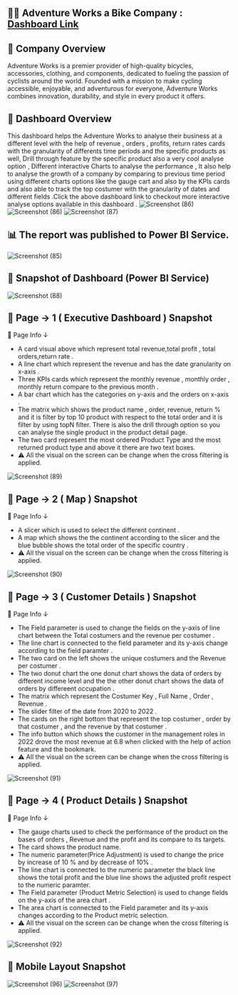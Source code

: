 ## 🚴‍♂️ Adventure Works a Bike Company  : [Dashboard Link](https://app.powerbi.com/links/tPx_cQ7V9d?ctid=edc5c3bf-4ab5-4697-84fa-41b44eb08b5e&pbi_source=linkShare)

## 📝 Company Overview

Adventure Works is a premier provider of high-quality bicycles, accessories, clothing, and components, dedicated to fueling the passion of cyclists around the world. Founded with a mission to make cycling accessible, enjoyable, and adventurous for everyone, Adventure Works combines innovation, durability, and style in every product it offers.


## 📝 Dashboard Overview  

This dashboard helps the Adventure Works to  analyse their business at a different level with the help of revenue , orders , profits, return rates cards with the granularity of  differents time periods and the specific products as well, Drill through feature  by the specific product also a very cool analyse option , Different interactive Charts to analyse the  performance , It also help to analyse the growth of a company by comparing to previous time  period using different charts options like the gauge cart and also by the KPIs cards and also able to track the top costumer with the  granularity of dates and different fields .Click the above  dashboard link to checkout  more interactive analyse options available  in this dashboard .
![Screenshot (86)](https://github.com/user-attachments/assets/0f4ef54d-8558-4378-8ea0-42dd62d3ae05)   ![Screenshot (86)](https://github.com/user-attachments/assets/a4033ca1-f684-4bcf-a36d-8a8bbffec83d)
![Screenshot (87)](https://github.com/user-attachments/assets/3ba3ed25-1508-4dd9-94a3-990bf9dced2d)

##  📊 The report was  published to Power BI Service.

![Screenshot (85)](https://github.com/user-attachments/assets/a6e86e08-7621-4185-ae5f-02bf66309d4e)

##  📸 Snapshot of Dashboard (Power BI Service)
![Screenshot (88)](https://github.com/user-attachments/assets/ed88ac3a-97e8-485d-b712-26371fc89f7f)

##  📸 Page -> 1 ( Executive Dashboard ) Snapshot 
🧾 Page Info ↓
* A card visual above which represent total revenue,total profit , total orders,return rate .
* A line chart which represent the revenue and has the  date granularity on x-axis .
* Three KPIs cards which represent the monthly revenue , monthly order , monthly return compare to the previous month .
* A bar chart which has the categories on y-axis and the orders on x-axis .
* The matrix which shows the product name , order, revenue, return % and it is filter by top 10 product with respect to the total order and it is filter by using  topN filter. There is also the drill through option so you can analyse the single product in the product detail page.
* The two card represent the most ordered Product Type and the most returned product type and above it there are two text boxes.
* ⚠️ All the visual on the screen can be change when  the cross filtering is applied. 


      
![Screenshot (89)](https://github.com/user-attachments/assets/6bc0e022-bcff-413e-a080-f0d119ed10be)
## 📸 Page -> 2 ( Map ) Snapshot 
🧾 Page Info ↓
* A slicer which is used to select the different continent .
* A map which shows the the continent according to the slicer and the blue bubble shows the total order of the specific country .
*  ⚠️ All the visual on the screen can be change when the cross filtering is applied.

  

![Screenshot (90)](https://github.com/user-attachments/assets/59280d39-f060-46e7-ab15-01012fb02e33)
## 📸 Page -> 3 ( Customer Details ) Snapshot
🧾 Page Info ↓
* The Field parameter is used to change the fields on the y-axis of line chart between the  Total costumers and the revenue per costumer .
* The line chart is connected to the field parameter and its y-axis change according to the field paramter .
* The two card on the left shows the unique costumers and the Revenue per costumer .
* The two donut chart the one donut chart  shows the data of orders by different income level 
  and the the other donut chart shows the data of orders by differeent occupation .
* The matrix which represent the Costumer Key , Full Name , Order , Revenue .
* The slider filter of the date from 2020 to 2022 .
* The cards on the right bottom that represent the top costumer  , order by that costumer , and the revenue by that costumer .
* The info button which shows the customer in the management roles in 2022  drove the most revenue  at 6.8 when clicked with the help of action feature and the bookmark. 
* ⚠️ All the visual on the screen can be change when the cross filtering is applied.

  

![Screenshot (91)](https://github.com/user-attachments/assets/3ff30dcf-e060-4d86-8a6e-bec6d5d9d0f2)
## 📸 Page -> 4 ( Product Details ) Snapshot 
🧾 Page Info ↓
* The gauge charts used to check the performance of the product on the bases of orders , Revenue and the profit and its compare to its targets.
* The card shows the product name.
* The numeric parameter(Price Adjustment) is used to change the price by increase of 10 % and by decrease of 10% .
* The line chart is connected to the numeric parameter the black line shows the total profit and the blue line shows the adjusted profit respect to the numeric paramter.
* The Field parameter (Product Metric Selection) is used to change fields on the y-axis of the area chart .
* The area chart is connected to the Field parameter and its y-axis changes according to the Product metric selection.
* ⚠️ All the visual on the screen can be change when the cross filtering is applied.


![Screenshot (92)](https://github.com/user-attachments/assets/c49da0cb-6ae5-4e04-b345-60d786f08d34)

## 📱 Mobile Layout Snapshot
![Screenshot (96)](https://github.com/user-attachments/assets/b0637119-49f5-4686-ae22-6db16d4a97f5)
![Screenshot (97)](https://github.com/user-attachments/assets/a19cbb22-eaf9-4eef-8c06-0640f1083cab)





